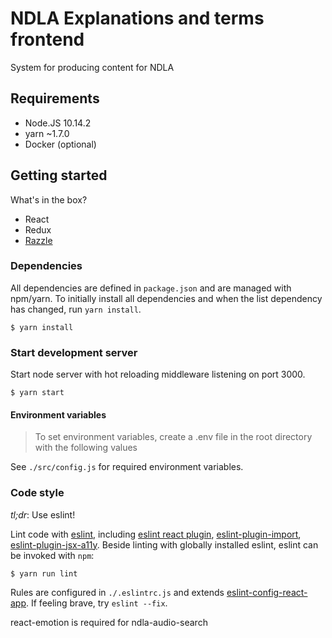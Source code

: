 # NDLA Explanations and terms frontend

System for producing content for NDLA

## Requirements

- Node.JS 10.14.2
- yarn ~1.7.0
- Docker (optional)

## Getting started

What's in the box?

- React
- Redux
- [Razzle](https://github.com/jaredpalmer/razzle)

### Dependencies

All dependencies are defined in `package.json` and are managed with npm/yarn. To
initially install all dependencies and when the list dependency has changed,
run `yarn install`.

```
$ yarn install
```

### Start development server

Start node server with hot reloading middleware listening on port 3000.

```
$ yarn start
```

#### Environment variables  
> To set environment variables, create a .env file in the root directory with the following values

See ```./src/config.js``` for required environment variables.


### Code style

_tl;dr_: Use eslint! 

Lint code with [eslint](http://eslint.org/), including [eslint react plugin](https://github.com/yannickcr/eslint-plugin-react), [eslint-plugin-import](https://github.com/benmosher/eslint-plugin-import), [eslint-plugin-jsx-a11y](https://github.com/evcohen/eslint-plugin-jsx-a11y#readme).
Beside linting with globally installed eslint, eslint can be invoked with `npm`:

```
$ yarn run lint
```

Rules are configured in `./.eslintrc.js` and extends [eslint-config-react-app](https://github.com/facebook/create-react-app/tree/master/packages/eslint-config-react-app). If feeling brave, try `eslint --fix`.


react-emotion is required for ndla-audio-search
